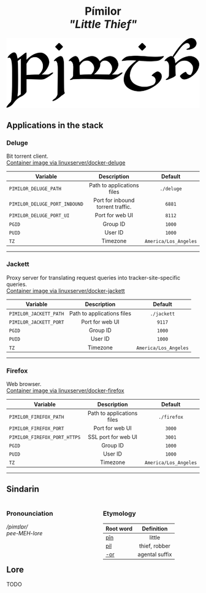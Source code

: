 <div align="center">

# Pímilor <br>_"Little Thief"_

<img src="../resources/images/pimilor.svg" alt="Pímilor written in Tengwar" style="max-width:100%;">

</div>

## Applications in the stack

### Deluge

Bit torrent client.  
[Container image via linuxserver/docker-deluge](https://github.com/linuxserver/docker-deluge)

| Variable | Description | Default |
|-----------|:----------:|:----------:|
| `PIMILOR_DELUGE_PATH` | Path to applications files | `./deluge` |
| `PIMILOR_DELUGE_PORT_INBOUND` | Port for inbound torrent traffic. | `6881` |
| `PIMILOR_DELUGE_PORT_UI` | Port for web UI | `8112` |
| `PGID` | Group ID | `1000` |
| `PUID` | User ID | `1000` |
| `TZ` | Timezone | `America/Los_Angeles` |

---

### Jackett

Proxy server for translating request queries into tracker-site-specific queries.  
[Container image via linuxserver/docker-jackett](https://github.com/linuxserver/docker-jackett)

| Variable | Description | Default |
|-----------|:----------:|:----------:|
| `PIMILOR_JACKETT_PATH` | Path to applications files | `./jackett` |
| `PIMILOR_JACKETT_PORT` | Port for web UI | `9117` |
| `PGID` | Group ID | `1000` |
| `PUID` | User ID | `1000` |
| `TZ` | Timezone | `America/Los_Angeles` |

---

### Firefox

Web browser.  
[Container image via linuxserver/docker-firefox](https://github.com/linuxserver/docker-firefox)

| Variable | Description | Default |
|-----------|:----------:|:----------:|
| `PIMILOR_FIREFOX_PATH` | Path to applications files | `./firefox` |
| `PIMILOR_FIREFOX_PORT` | Port for web UI | `3000` |
| `PIMILOR_FIREFOX_PORT_HTTPS` | SSL port for web UI | `3001` |
| `PGID` | Group ID | `1000` |
| `PUID` | User ID | `1000` |
| `TZ` | Timezone | `America/Los_Angeles` |

---

## Sindarin

<div style="width:49%; margin-right:1%; float:left;">

### Pronounciation

_/pimɪlɒr/_  
_pee-MEH-lore_  

</div>

<div style="width:49%; margin-right:1%; float:left;">

### Etymology

| Root word | Definition |
|-----------|:----------:|
| [pîn](https://www.elfdict.com/wt/15660) | little |
| [pil](https://www.elfdict.com/wt/519443) | thief, robber |
| [-or](https://www.elfdict.com/wt/518972) | agental suffix |

</div>

## Lore

TODO
